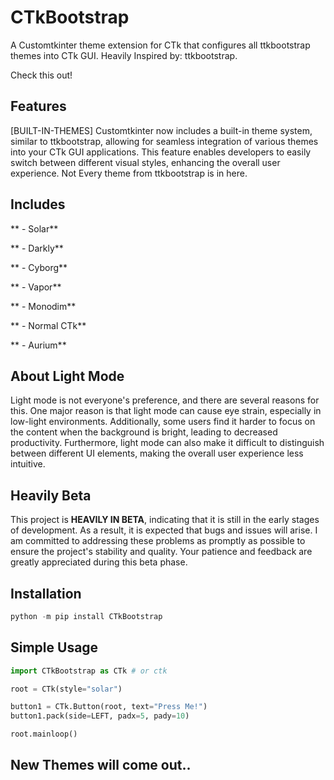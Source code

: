 # CTkBootstrap
A Customtkinter theme extension for CTk that configures all ttkbootstrap themes into CTk GUI. Heavily Inspired by: ttkbootstrap.

Check this out!
## Features

[BUILT-IN-THEMES] 
Customtkinter now includes a built-in theme system, similar to ttkbootstrap, allowing for seamless integration of various themes into your CTk GUI applications. This feature enables developers to easily switch between different visual styles, enhancing the overall user experience.
Not Every theme from ttkbootstrap is in here.

## Includes

** - Solar**

** - Darkly**

** - Cyborg**

** - Vapor**

** - Monodim**

** - Normal CTk**

** - Aurium**

## About Light Mode

Light mode is not everyone's preference, and there are several reasons for this. One major reason is that light mode can cause eye strain, especially in low-light environments. 
Additionally, some users find it harder to focus on the content when the background is bright, leading to decreased productivity. Furthermore, light mode can also make it difficult to distinguish between different UI elements, making the overall user experience less intuitive.

## Heavily Beta

This project is **HEAVILY IN BETA**, indicating that it is still in the early stages of development. 
As a result, it is expected that bugs and issues will arise. 
I am committed to addressing these problems as promptly as possible to ensure the project's stability and quality. 
Your patience and feedback are greatly appreciated during this beta phase.

## Installation
```python
python -m pip install CTkBootstrap
```
## Simple Usage
```python
import CTkBootstrap as CTk # or ctk

root = CTk(style="solar")

button1 = CTk.Button(root, text="Press Me!")
button1.pack(side=LEFT, padx=5, pady=10)

root.mainloop()

```
## New Themes will come out..
